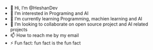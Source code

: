 - 👋 Hi, I’m @HeshanDev
- 👀 I’m interested in Programing and AI
- 🌱 I’m currently learning Programming, machien learning and AI
- 💞️ I’m looking to collaborate on open source project and AI related projects
- 📫 How to reach me by my email
- ⚡ Fun fact: fun fact is the fun fact

<!---
HeshanDev/HeshanDev is a ✨ special ✨ repository because its `README.md` (this file) appears on your GitHub profile.
You can click the Preview link to take a look at your changes.
--->
